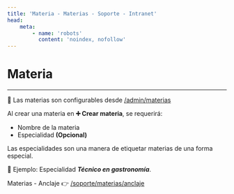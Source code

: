 ```yaml
---
title: 'Materia - Materias - Soporte - Intranet'
head:
    meta:
        - name: 'robots'
          content: 'noindex, nofollow'
---
```

# Materia
* * *

🔗 Las materias son configurables desde [/admin/materias](/admin/materias)

Al crear una materia en **➕ Crear materia**, se requerirá:

- Nombre de la materia
- Especialidad **(Opcional)**

Las especialidades son una manera de etiquetar materias de una forma especial.

📌 Ejemplo: Especialidad **_Técnico en gastronomía_**.

Materias - Anclaje 👉 [/soporte/materias/anclaje](/soporte/materias/anclaje)
